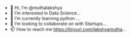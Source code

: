 - 👋 Hi, I’m @muthalakshya
- 👀 I’m interested in Data Science...
- 🌱 I’m currently learning python ...
- 💞️ I’m looking to collaborate on with Startups...
- 📫 How to reach me https://tinyurl.com/lakshyamutha...

<!---
muthalakshya/muthalakshya is a ✨ special ✨ repository because its `README.md` (this file) appears on your GitHub profile.
You can click the Preview link to take a look at your changes.
--->
